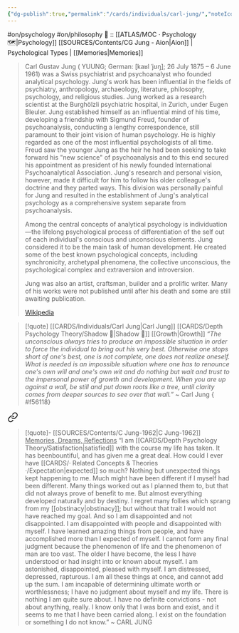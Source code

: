 ```yaml
---
{"dg-publish":true,"permalink":"/cards/individuals/carl-jung/","noteIcon":"","created":"2023-03-08T17:10:16.342+01:00","updated":"2023-04-20T10:53:01.196+02:00"}
---
```


#on/psychology #on/philosophy
🔼 :: [[ATLAS/MOC · Psychology 🗺️\|Psychology]]
[[SOURCES/Contents/CG Jung - Aion\|Aion]] | Psychological Types | [[Memories\|Memories]]

> Carl Gustav Jung ( YUUNG; German: [kaʁl ˈjʊŋ]; 26 July 1875 – 6 June 1961) was a Swiss psychiatrist and psychoanalyst who founded analytical psychology. Jung's work has been influential in the fields of psychiatry, anthropology, archaeology, literature, philosophy, psychology, and religious studies. Jung worked as a research scientist at the Burghölzli psychiatric hospital, in Zurich, under Eugen Bleuler. Jung established himself as an influential mind of his time, developing a friendship with Sigmund Freud, founder of psychoanalysis, conducting a lengthy correspondence, still paramount to their joint vision of human psychology. He is highly regarded as one of the most influential psychologists of all time.  Freud saw the younger Jung as the heir he had been seeking to take forward his "new science" of psychoanalysis and to this end secured his appointment as president of his newly founded International Psychoanalytical Association. Jung's research and personal vision, however, made it difficult for him to follow his older colleague's doctrine and they parted ways. This division was personally painful for Jung and resulted in the establishment of Jung's analytical psychology as a comprehensive system separate from psychoanalysis.
>
> Among the central concepts of analytical psychology is individuation—the lifelong psychological process of differentiation of the self out of each individual's conscious and unconscious elements. Jung considered it to be the main task of human development. He created some of the best known psychological concepts, including synchronicity, archetypal phenomena, the collective unconscious, the psychological complex and extraversion and introversion.
>
> Jung was also an artist, craftsman, builder and a prolific writer. Many of his works were not published until after his death and some are still awaiting publication.
>
> [Wikipedia](https://en.wikipedia.org/wiki/Carl%20Jung)


> [!quote] [[CARDS/Individuals/Carl Jung\|Carl Jung]] [[CARDS/Depth Psychology Theory/Shadow 👤\|Shadow 👤]] [[Growth\|Growth]] 
> *“The unconscious always tries to produce an impossible situation in order to force the individual to bring out his very best. Otherwise one stops short of one's best, one is not complete, one does not realize oneself. What is needed is an impossible situation where one has to renounce one's own will and one's own wit and do nothing but wait and trust to the impersonal power of growth and development. When you are up against a wall, be still and put down roots like a tree, until clarity comes from deeper sources to see over that wall.”* ~ Carl Jung
{ #f56118}



<div class="transclusion internal-embed is-loaded"><a class="markdown-embed-link" href="/sources/contents/c-jung-1962/#60aae6" aria-label="Open link"><svg xmlns="http://www.w3.org/2000/svg" width="24" height="24" viewBox="0 0 24 24" fill="none" stroke="currentColor" stroke-width="2" stroke-linecap="round" stroke-linejoin="round" class="svg-icon lucide-link"><path d="M10 13a5 5 0 0 0 7.54.54l3-3a5 5 0 0 0-7.07-7.07l-1.72 1.71"></path><path d="M14 11a5 5 0 0 0-7.54-.54l-3 3a5 5 0 0 0 7.07 7.07l1.71-1.71"></path></svg></a><div class="markdown-embed">



> [!quote]- [[SOURCES/Contents/C Jung-1962\|C Jung-1962]]  <u>Memories, Dreams, Reflections</u>
>  “I am [[CARDS/Depth Psychology Theory/Satisfaction\|satisfied]] with the course my life has taken. It has beenbountiful, and has given me a great deal. How could I ever have [[CARDS/· Related Concepts & Theories ·/Expectation\|expected]] so much? Nothing but unexpected things kept happening to me. Much might have been different if I myself had been different. 
>  Many things worked out as I planned them to, but that did not always prove of benefit to me. But almost everything developed naturally and by destiny.
>  I regret many follies which sprang from my [[obstinacy\|obstinacy]]; but without that trait I would not have reached my goal. And so I am disappointed and not disappointed. I am disappointed with people and disappointed with myself. I have learned amazing things from people, and have accomplished more than I expected of myself.
>   I cannot form any final judgment because the phenomenon of life and the phenomenon of man are too vast. The older I have become, the less I have understood or had insight into or known about myself.
>   I am astonished, disappointed, pleased with myself. I am distressed, depressed, rapturous. I am all these things at once, and cannot add up the sum. I am incapable of determining ultimate worth or worthlessness; I have no judgment about myself and my life. There is nothing I am quite sure about. I have no definite convictions - not about anything, really. I know only that I was born and exist, and it seems to me that I have been carried along. I exist on the foundation or something I do not know.” ~ CARL JUNG

</div></div>
